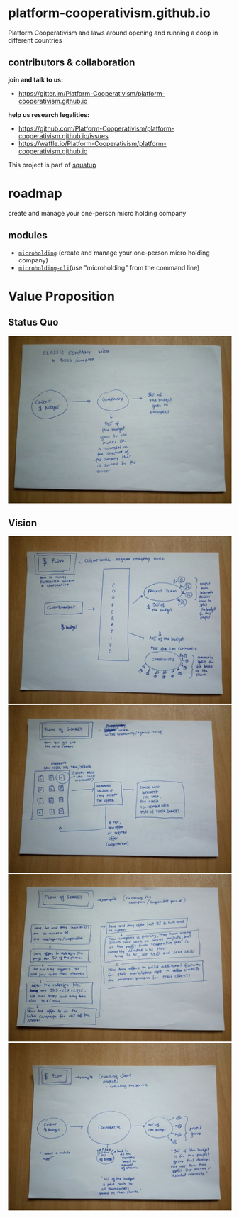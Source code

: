 # platform-cooperativism.github.io
Platform Cooperativism and laws around opening and running a coop in different countries

## contributors & collaboration
**join and talk to us:**
* https://gitter.im/Platform-Cooperativism/platform-cooperativism.github.io

**help us research legalities:**
* https://github.com/Platform-Cooperativism/platform-cooperativism.github.io/issues
* https://waffle.io/Platform-Cooperativism/platform-cooperativism.github.io

This project is part of [squatup](https://github.com/SquatUp/roadmap/issues/6)

# roadmap
create and manage your one-person micro holding company

## modules
* [`microholding`](https://github.com/Micro-Holding-Cooperativism/microholding) (create and manage your one-person micro holding company)
* [`microholding-cli`](https://github.com/Micro-Holding-Cooperativism/microholding-cli)(use "microholding" from the command line)


# Value Proposition

## Status Quo
![status quo](assets/Classic.jpg)

## Vision
![money flow](assets/Flow_of_money.jpg)
![shares flow1](assets/Flow_of_shares1.jpg)
![shares flow2](assets/Flow_of_shares2.jpg)
![example](assets/Example_Project.jpg)
